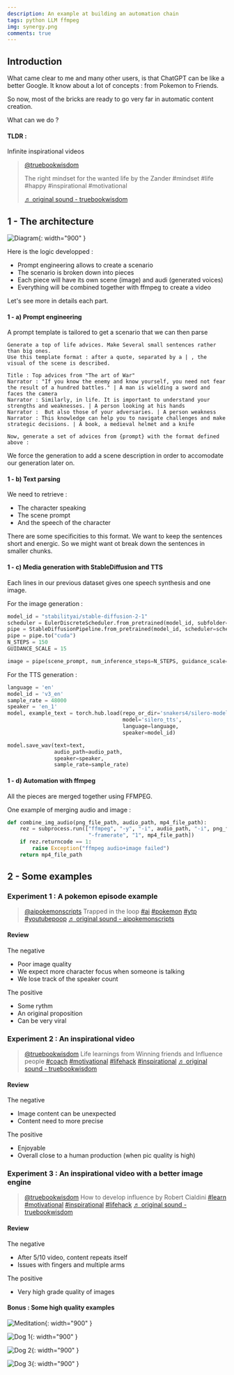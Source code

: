 ```yaml
---
description: An example at building an automation chain
tags: python LLM ffmpeg
img: synergy.png
comments: true
---
```



## Introduction

What came clear to me and many other users, is that ChatGPT can be like a better Google.
It know about a lot of concepts : from Pokemon to Friends.

So now, most of the bricks are ready to go very far in automatic content creation.

What can we do ?


#### TLDR : 

Infinite inspirational videos

<blockquote class="tiktok-embed" cite="https://www.tiktok.com/@truebookwisdom/video/7224551647345659162" data-video-id="7224551647345659162" style="max-width: 605px;min-width: 325px;" > <section> <a target="_blank" title="@truebookwisdom" href="https://www.tiktok.com/@truebookwisdom?refer=embed">@truebookwisdom</a> <p>The right mindset for the wanted life by the Zander #mindset #life #happy #inspirational #motivational</p> <a target="_blank" title="♬ original sound  - truebookwisdom" href="https://www.tiktok.com/music/original-sound-truebookwisdom-7224552243423447835?refer=embed">♬ original sound  - truebookwisdom</a> </section> </blockquote> <script async src="https://www.tiktok.com/embed.js"></script>



## 1 - The architecture

![Diagram]({{site.baseurl}}/assets/img/auto_gen.png){: width="900" }

Here is the logic developped : 
- Prompt engineering allows to create a scenario
- The scenario is broken down into pieces
- Each piece will have its own scene (image) and audi (generated voices)
- Everything will be combined together with ffmpeg to create a video

Let's see more in details each part.


#### 1 - a) Prompt engineering

A prompt template is tailored to get a scenario that we can then parse 

```
Generate a top of life advices. Make Several small sentences rather than big ones.
Use this template format : after a quote, separated by a | , the visual of the scene is described.

Title : Top advices from "The art of War"
Narrator : "If you know the enemy and know yourself, you need not fear the result of a hundred battles." | A man is wielding a sword and faces the camera
Narrator : Similarly, in life. It is important to understand your strengths and weaknesses. | A person looking at his hands
Narrator :  But also those of your adversaries. | A person weakness
Narrator : This knowledge can help you to navigate challenges and make strategic decisions. | A book, a medieval helmet and a knife
 
Now, generate a set of advices from {prompt} with the format defined above : 
```

We force the generation to add a scene description in order to accomodate our generation later on.


#### 1 - b) Text parsing

We need to retrieve : 
- The character speaking
- The scene prompt
- And the speech of the character

There are some specificities to this format. We want to keep the sentences short and energic. 
So we might want ot break down the sentences in smaller chunks.


#### 1 - c) Media generation with StableDiffusion and TTS

Each lines in our previous dataset gives one speech synthesis and one image.



For the image generation : 


```python
model_id = "stabilityai/stable-diffusion-2-1"
scheduler = EulerDiscreteScheduler.from_pretrained(model_id, subfolder="scheduler")
pipe = StableDiffusionPipeline.from_pretrained(model_id, scheduler=scheduler, torch_dtype=torch.float16)
pipe = pipe.to("cuda")
N_STEPS = 150
GUIDANCE_SCALE = 15

image = pipe(scene_prompt, num_inference_steps=N_STEPS, guidance_scale=GUIDANCE_SCALE).images[0]
```

For the TTS generation : 


```python
language = 'en'
model_id = 'v3_en'
sample_rate = 48000
speaker = 'en_1'
model, example_text = torch.hub.load(repo_or_dir='snakers4/silero-models',
                                     model='silero_tts',
                                     language=language,
                                     speaker=model_id)

model.save_wav(text=text,
               audio_path=audio_path,
               speaker=speaker,
               sample_rate=sample_rate)
```



#### 1 - d) Automation with ffmpeg

All the pieces are merged together using FFMPEG.

One example of merging audio and image : 

```python
def combine_img_audio(png_file_path, audio_path, mp4_file_path):
    rez = subprocess.run(["ffmpeg", "-y", "-i", audio_path, "-i", png_file_path,
                          "-framerate", "1", mp4_file_path])
    if rez.returncode == 1:
        raise Exception("ffmpeg audio+image failed")
    return mp4_file_path

```



## 2 - Some examples


### Experiment 1 : A pokemon episode example

<blockquote class="tiktok-embed" cite="https://www.tiktok.com/@aipokemonscripts/video/7217535697077423365" data-video-id="7217535697077423365" style="max-width: 605px;min-width: 325px;" > <section> <a target="_blank" title="@aipokemonscripts" href="https://www.tiktok.com/@aipokemonscripts?refer=embed">@aipokemonscripts</a> Trapped in the loop <a title="ai" target="_blank" href="https://www.tiktok.com/tag/ai?refer=embed">#ai</a> <a title="pokemon" target="_blank" href="https://www.tiktok.com/tag/pokemon?refer=embed">#pokemon</a> <a title="ytp" target="_blank" href="https://www.tiktok.com/tag/ytp?refer=embed">#ytp</a> <a title="youtubepoop" target="_blank" href="https://www.tiktok.com/tag/youtubepoop?refer=embed">#youtubepoop</a> <a target="_blank" title="♬ original sound - aipokemonscripts" href="https://www.tiktok.com/music/original-sound-7217535679486495494?refer=embed">♬ original sound - aipokemonscripts</a> </section> </blockquote> <script async src="https://www.tiktok.com/embed.js"></script>


#### Review 

The negative

- Poor image quality 
- We expect more character focus when someone is talking
- We lose track of the speaker count


The positive
- Some rythm
- An original proposition
- Can be very viral



### Experiment 2 : An inspirational video

<blockquote class="tiktok-embed" cite="https://www.tiktok.com/@truebookwisdom/video/7220408946287299846" data-video-id="7220408946287299846" style="max-width: 605px;min-width: 325px;" > <section> <a target="_blank" title="@truebookwisdom" href="https://www.tiktok.com/@truebookwisdom?refer=embed">@truebookwisdom</a> Life learnings from Winning friends and Influence people <a title="coach" target="_blank" href="https://www.tiktok.com/tag/coach?refer=embed">#coach</a>  <a title="motivational" target="_blank" href="https://www.tiktok.com/tag/motivational?refer=embed">#motivational</a>  <a title="lifehack" target="_blank" href="https://www.tiktok.com/tag/lifehack?refer=embed">#lifehack</a> <a title="inspirational" target="_blank" href="https://www.tiktok.com/tag/inspirational?refer=embed">#inspirational</a> <a target="_blank" title="♬ original sound  - truebookwisdom" href="https://www.tiktok.com/music/original-sound-truebookwisdom-7220409382361959173?refer=embed">♬ original sound  - truebookwisdom</a> </section> </blockquote> <script async src="https://www.tiktok.com/embed.js"></script>


#### Review 

The negative
- Image content can be unexpected
- Content need to more precise


The positive
- Enjoyable
- Overall close to a human production (when pic quality is high)




### Experiment 3 : An inspirational video with a better image engine

<blockquote class="tiktok-embed" cite="https://www.tiktok.com/@truebookwisdom/video/7222639227513720069" data-video-id="7222639227513720069" style="max-width: 605px;min-width: 325px;" > <section> <a target="_blank" title="@truebookwisdom" href="https://www.tiktok.com/@truebookwisdom?refer=embed">@truebookwisdom</a> How to develop influence by Robert Cialdini <a title="learn" target="_blank" href="https://www.tiktok.com/tag/learn?refer=embed">#learn</a> <a title="motivational" target="_blank" href="https://www.tiktok.com/tag/motivational?refer=embed">#motivational</a> <a title="inspirational" target="_blank" href="https://www.tiktok.com/tag/inspirational?refer=embed">#inspirational</a> <a title="lifehack" target="_blank" href="https://www.tiktok.com/tag/lifehack?refer=embed">#lifehack</a> <a target="_blank" title="♬ original sound  - truebookwisdom" href="https://www.tiktok.com/music/original-sound-truebookwisdom-7222639764380470021?refer=embed">♬ original sound  - truebookwisdom</a> </section> </blockquote> <script async src="https://www.tiktok.com/embed.js"></script>


#### Review 

The negative
- After 5/10 video, content repeats itself
- Issues with fingers and multiple arms


The positive
- Very high grade quality of images


#### Bonus : Some high quality examples

![Meditation]({{site.baseurl}}/assets/img/meditation_single_words.png){: width="900" }

![Dog 1]({{site.baseurl}}/assets/img/birthday_dog.png){: width="900" }

![Dog 2]({{site.baseurl}}/assets/img/corporate_dog.png){: width="900" }

![Dog 3]({{site.baseurl}}/assets/img/wizard_dog.png){: width="900" }